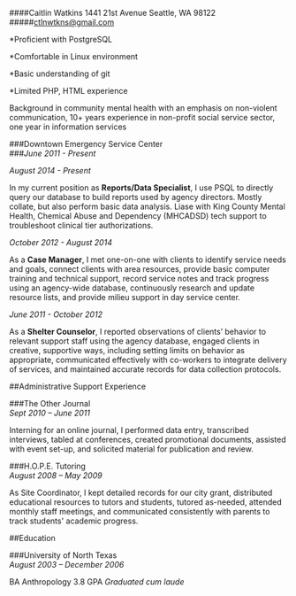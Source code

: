 ####Caitlin Watkins 1441 21st Avenue Seattle, WA 98122
#####ctlnwtkns@gmail.com 

*Proficient with PostgreSQL

*Comfortable in Linux environment

*Basic understanding of git

*Limited PHP, HTML experience 

Background in community mental health with an emphasis on non-violent communication, 10+ years experience in non-profit social service sector, one year in information services

###Downtown Emergency Service Center	
###*June 2011 - Present*

*August 2014 - Present*

In my current position as **Reports/Data Specialist**, I use PSQL to directly query our database to build reports used by agency directors. Mostly collate, but also perform basic data analysis. Liase with King County Mental Health, Chemical Abuse and Dependency (MHCADSD) tech support to troubleshoot clinical tier authorizations. 

*October 2012 - August 2014*

As a **Case Manager**, I met one-on-one with clients to identify service needs and goals, connect clients with area resources, provide basic computer training and technical support, record service notes and track progress using an agency-wide database, continuously research and update resource lists, and provide milieu support in day service center.

*June 2011 - October 2012*

As a **Shelter Counselor**, I reported observations of clients’ behavior to relevant support staff using the agency database, engaged clients in creative, supportive ways, including setting limits on behavior as appropriate, communicated effectively with co-workers to integrate delivery of services, and maintained accurate records for data collection protocols. 

##Administrative Support Experience

###The Other Journal	
*Sept 2010 – June 2011*

Interning for an online journal, I performed data entry, transcribed interviews, tabled at conferences, created promotional documents, assisted with event set-up, and solicited material for publication and review.

###H.O.P.E. Tutoring 	
*August 2008 – May 2009*

As Site Coordinator, I kept detailed records for our city grant, distributed educational resources to tutors and students, tutored as-needed, attended monthly staff meetings, and communicated consistently with parents to track students' academic progress. 

##Education

###University of North Texas	
*August 2003 – December 2006*

BA Anthropology 
3.8 GPA *Graduated cum laude*  


